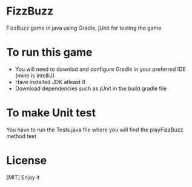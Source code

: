 # FizzBuzz

FizzBuzz game in java using Gradle, jUnit for testing the game

# To run this game
- You will need to downlod and configure Gradle in your preferred IDE (mine is intelliJ)
- Have installed JDK atleast 8 
- Download dependencies such as jUnit in the build.gradle file
# To make Unit test
You have to run the Tests.java file where you will find the playFizzBuzz method test
# License
[MIT] Enjoy it
